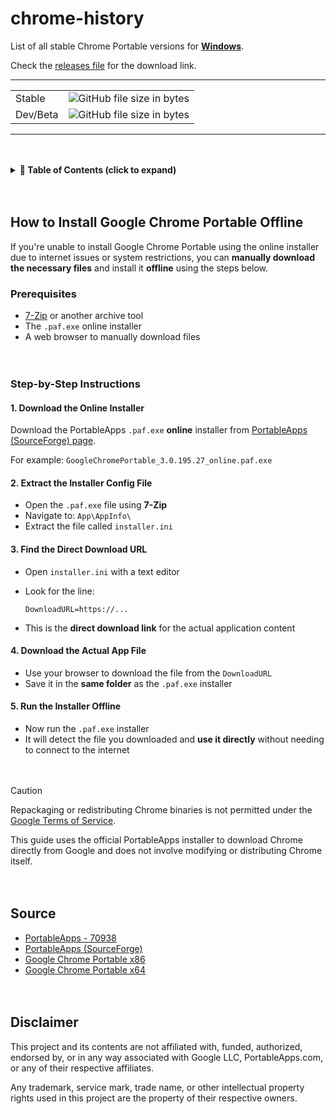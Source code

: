 # chrome-history

List of all stable Chrome Portable versions for <ins>**Windows**</ins>.

Check the [releases file](https://github.com/sekedus/chrome-history/tree/main/data) for the download link.

---

<table>
  <tr>
    <td>Stable</td>
    <td><img alt="GitHub file size in bytes" src="https://img.shields.io/github/size/sekedus/chrome-history/data%2Freleases.json"></td>
  </tr>
  <tr>
    <td>Dev/Beta</td>
    <td><img alt="GitHub file size in bytes" src="https://img.shields.io/github/size/sekedus/chrome-history/data%2Freleases-pre.json"></td>
  </tr>
</table>

---
ㅤ
<details>
  <summary><strong>📑 Table of Contents (click to expand)</strong></summary>

<br/>

- [How to Install Google Chrome Portable Offline](#how-to-install-google-chrome-portable-offline)
  - [Prerequisites](#prerequisites)
  - [Step-by-Step Instructions](#step-by-step-instructions)
    - [1. Download the Online Installer](#1-download-the-online-installer)
    - [2. Extract the Installer Config File](#2-extract-the-installer-config-file)
    - [3. Find the Direct Download URL](#3-find-the-direct-download-url)
    - [4. Download the Actual App File](#4-download-the-actual-app-file)
    - [5. Run the Installer Offline](#5-run-the-installer-offline)
- [Source](#source)
- [Disclaimer](#disclaimer)

</details>

ㅤ
## How to Install Google Chrome Portable Offline

If you're unable to install Google Chrome Portable using the online installer due to internet issues or system restrictions, you can **manually download the necessary files** and install it **offline** using the steps below.

### Prerequisites

* [7-Zip](https://www.7-zip.org/) or another archive tool
* The `.paf.exe` online installer
* A web browser to manually download files

ㅤ
### Step-by-Step Instructions

#### 1. Download the Online Installer

Download the PortableApps `.paf.exe` **online** installer from [PortableApps (SourceForge) page](https://sourceforge.net/projects/portableapps/files/Google%20Chrome%20Portable/).

For example: `GoogleChromePortable_3.0.195.27_online.paf.exe`

#### 2. Extract the Installer Config File

* Open the `.paf.exe` file using **7-Zip**
* Navigate to: `App\AppInfo\`
* Extract the file called `installer.ini`

#### 3. Find the Direct Download URL

* Open `installer.ini` with a text editor
* Look for the line:

  ```
  DownloadURL=https://...
  ```
* This is the **direct download link** for the actual application content

#### 4. Download the Actual App File

* Use your browser to download the file from the `DownloadURL`
* Save it in the **same folder** as the `.paf.exe` installer

#### 5. Run the Installer Offline

* Now run the `.paf.exe` installer
* It will detect the file you downloaded and **use it directly** without needing to connect to the internet

ㅤ
> [!CAUTION]  
> Repackaging or redistributing Chrome binaries is not permitted under the [Google Terms of Service](https://policies.google.com/terms#toc-software).  
>  
> This guide uses the official PortableApps installer to download Chrome directly from Google and does not involve modifying or distributing Chrome itself.


ㅤ
## Source

- [PortableApps - 70938](https://portableapps.com/node/70938)
- [PortableApps (SourceForge)](https://sourceforge.net/projects/portableapps/files/Google%20Chrome%20Portable/)
- [Google Chrome Portable x86](https://portableapps.com/apps/internet/google_chrome_portable)
- [Google Chrome Portable x64](https://portableapps.com/apps/internet/google-chrome-portable-64)

ㅤ
## Disclaimer

This project and its contents are not affiliated with, funded, authorized, endorsed by, or in any way associated with Google LLC, PortableApps.com, or any of their respective affiliates.

Any trademark, service mark, trade name, or other intellectual property rights used in this project are the property of their respective owners.
